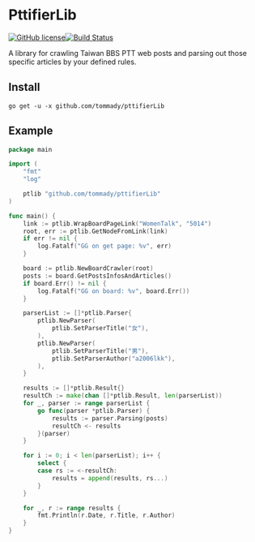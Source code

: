 # PttifierLib

[![GitHub license](https://img.shields.io/badge/license-MIT-blue.svg)](https://github.com/tommady/pttifierLib/blob/master/LICENSE)[![Build Status](https://travis-ci.org/tommady/pttifierLib.svg?branch=master)](https://travis-ci.org/tommady/pttifierLib)

A library for crawling Taiwan BBS PTT web posts and parsing out those specific articles by your defined rules.

## Install
    go get -u -x github.com/tommady/pttifierLib

## Example
```go
package main

import (
	"fmt"
	"log"

	ptlib "github.com/tommady/pttifierLib"
)

func main() {
	link := ptlib.WrapBoardPageLink("WomenTalk", "5014")
	root, err := ptlib.GetNodeFromLink(link)
	if err != nil {
		log.Fatalf("GG on get page: %v", err)
	}

	board := ptlib.NewBoardCrawler(root)
	posts := board.GetPostsInfosAndArticles()
	if board.Err() != nil {
		log.Fatalf("GG on board: %v", board.Err())
	}

	parserList := []*ptlib.Parser{
		ptlib.NewParser(
			ptlib.SetParserTitle("女"),
		),
		ptlib.NewParser(
			ptlib.SetParserTitle("男"),
			ptlib.SetParserAuthor("a2006lkk"),
		),
	}

	results := []*ptlib.Result{}
	resultCh := make(chan []*ptlib.Result, len(parserList))
	for _, parser := range parserList {
		go func(parser *ptlib.Parser) {
			results := parser.Parsing(posts)
			resultCh <- results
		}(parser)
	}

	for i := 0; i < len(parserList); i++ {
		select {
		case rs := <-resultCh:
			results = append(results, rs...)
		}
	}

	for _, r := range results {
		fmt.Println(r.Date, r.Title, r.Author)
	}
}

```
